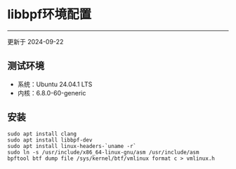 # libbpf环境配置
---
更新于 2024-09-22

## 测试环境
* 系统：Ubuntu 24.04.1 LTS
* 内核：6.8.0-60-generic

## 安装
```shell
sudo apt install clang
sudo apt install libbpf-dev
sudo apt install linux-headers-`uname -r`
sudo ln -s /usr/include/x86_64-linux-gnu/asm /usr/include/asm
bpftool btf dump file /sys/kernel/btf/vmlinux format c > vmlinux.h
```
